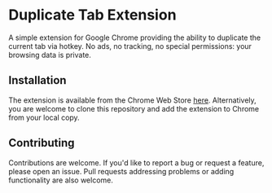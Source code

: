 # Duplicate Tab Extension

A simple extension for Google Chrome providing the ability to duplicate the current tab via hotkey. No ads, no tracking, no special permissions: your browsing data is private.

## Installation

The extension is available from the Chrome Web Store [here](https://chrome.google.com/webstore/detail/duplicate-tab-hotkey/adgkgjklgiilebgjckenkknhbenpiinc). Alternatively, you are welcome to clone this repository and add the extension to Chrome from your local copy.

## Contributing

Contributions are welcome. If you'd like to report a bug or request a feature, please open an issue. Pull requests addressing problems or adding functionality are also welcome.
